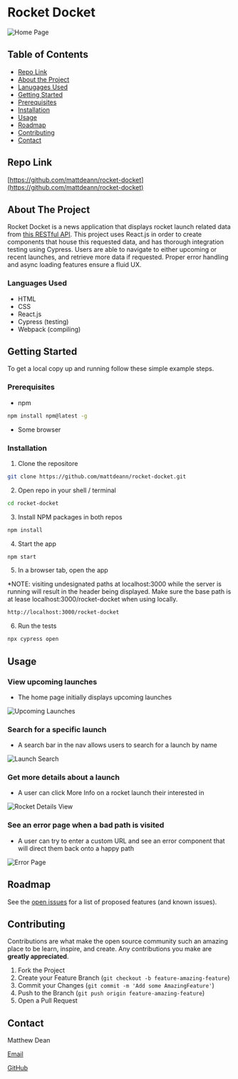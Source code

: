 # Rocket Docket
![Home Page](https://i.imgur.com/75Oe54N.png)


<!-- TABLE OF CONTENTS -->

## Table of Contents
* [Repo Link](#repo-link)
* [About the Project](#about-the-project)
* [Lanugages Used](#languages-used)
* [Getting Started](#getting-started)
* [Prerequisites](#prerequisites)
* [Installation](#installation)
* [Usage](#usage)
* [Roadmap](#roadmap)
* [Contributing](#contributing)
* [Contact](#contact)


<!-- REPO LINK -->
## Repo Link

[https://github.com/mattdeann/rocket-docket](https://github.com/mattdeann/rocket-docket)


<!-- ABOUT THE PROJECT -->
## About The Project

Rocket Docket is a news application that displays rocket launch related data from [this RESTful API](https://thespacedevs.com/llapi). This project uses React.js in order to create components that house this requested data, and has thorough integration testing using Cypress. Users are able to navigate to either upcoming or recent launches, and retrieve more data if requested. Proper error handling and async loading features ensure a fluid UX.


### Languages Used

* HTML
* CSS
* React.js
* Cypress (testing)
* Webpack (compiling)


<!-- GETTING STARTED -->
## Getting Started

To get a local copy up and running follow these simple example steps.


### Prerequisites
* npm
```sh
npm install npm@latest -g
```
* Some browser


### Installation

1. Clone the repositore
```sh
git clone https://github.com/mattdeann/rocket-docket.git
```

2. Open repo in your shell / terminal
```sh
cd rocket-docket

```

3. Install NPM packages in both repos
```sh
npm install
```

4. Start the app
```sh
npm start
```

5. In a browser tab, open the app

*NOTE: visiting undesignated paths at localhost:3000 while the server is running will result in the header being displayed. Make sure the base path is at lease localhost:3000/rocket-docket when using locally.

```sh
http://localhost:3000/rocket-docket
```

6. Run the tests
```sh
npx cypress open
```


<!-- USAGE EXAMPLES -->
## Usage

### View upcoming launches
  
  * The home page initially displays upcoming launches
  
  ![Upcoming Launches](https://i.imgur.com/Q5xMODY.gif)


### Search for a specific launch
  * A search bar in the nav allows users to search for a launch by name
  
  ![Launch Search](https://i.imgur.com/dr8ESi8.gif)


### Get more details about a launch
  * A user can click More Info on a rocket launch their interested in
  
  ![Rocket Details View](https://i.imgur.com/8EVXfdJ.gif)

### See an error page when a bad path is visited
  * A user can try to enter a custom URL and see an error component that will direct them back onto a happy path
  
  ![Error Page](https://i.imgur.com/3buGrbw.png)

<!-- ROADMAP -->
## Roadmap

See the [open issues](https://github.com/mattdeann/rocket-docket/issues) for a list of proposed features (and known issues).


<!-- CONTRIBUTING -->
## Contributing

Contributions are what make the open source community such an amazing place to be learn, inspire, and create. Any contributions you make are **greatly appreciated**.

1. Fork the Project
2. Create your Feature Branch (`git checkout -b feature-amazing-feature`)
3. Commit your Changes (`git commit -m 'Add some AmazingFeature'`)
4. Push to the Branch (`git push origin feature-amazing-feature`)
5. Open a Pull Request


<!-- CONTACT -->
## Contact

Matthew Dean

[Email](deanma95@gmail.com)

[GitHub](https://github.com/mattdeann)
